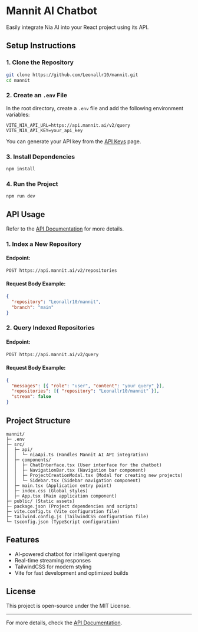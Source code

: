 # Mannit AI Chatbot

Easily integrate Nia AI into your React project using its API.

## Setup Instructions

### 1. Clone the Repository

```sh
git clone https://github.com/Leonallr10/mannit.git
cd mannit
```

### 2. Create an `.env` File

In the root directory, create a `.env` file and add the following environment variables:

```env
VITE_NIA_API_URL=https://api.mannit.ai/v2/query
VITE_NIA_API_KEY=your_api_key
```

You can generate your API key from the [API Keys](https://app.mannit.ai/api-keys) page.

### 3. Install Dependencies

```sh
npm install
```

### 4. Run the Project

```sh
npm run dev
```

## API Usage

Refer to the [API Documentation](https://docs.trynia.ai/api-reference/repositories/index-a-new-repository) for more details.

### 1. Index a New Repository

#### Endpoint:

```sh
POST https://api.mannit.ai/v2/repositories
```

#### Request Body Example:

```json
{
  "repository": "Leonallr10/mannit",
  "branch": "main"
}
```

### 2. Query Indexed Repositories

#### Endpoint:

```sh
POST https://api.mannit.ai/v2/query
```

#### Request Body Example:

```json
{
  "messages": [{ "role": "user", "content": "your query" }],
  "repositories": [{ "repository": "Leonallr10/mannit" }],
  "stream": false
}
```

## Project Structure

```
mannit/
├─ .env
├─ src/
│  ├─ api/
│  │  └─ niaApi.ts (Handles Mannit AI API integration)
│  ├─ components/
│  │  ├─ ChatInterface.tsx (User interface for the chatbot)
│  │  ├─ NavigationBar.tsx (Navigation bar component)
│  │  ├─ ProjectCreationModal.tsx (Modal for creating new projects)
│  │  └─ Sidebar.tsx (Sidebar navigation component)
│  ├─ main.tsx (Application entry point)
│  ├─ index.css (Global styles)
│  ├─ App.tsx (Main application component)
├─ public/ (Static assets)
├─ package.json (Project dependencies and scripts)
├─ vite.config.ts (Vite configuration file)
├─ tailwind.config.js (TailwindCSS configuration file)
└─ tsconfig.json (TypeScript configuration)
```

## Features

- AI-powered chatbot for intelligent querying
- Real-time streaming responses
- TailwindCSS for modern styling
- Vite for fast development and optimized builds

## License

This project is open-source under the MIT License.

---

For more details, check the [API Documentation](https://docs.mannit.ai/api-reference/query/query-indexed-repositories).

